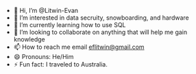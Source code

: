 - 👋 Hi, I’m @Litwin-Evan
- 👀 I’m interested in data secruity, snowboarding, and hardware
- 🌱 I’m currently learning how to use SQL
- 💞️ I’m looking to collaborate on anything that will help me gain knowledge
- 📫 How to reach me email eflitwin@gmail.com
- 😄 Pronouns: He/Him
- ⚡ Fun fact: I traveled to Australia.

<!---
Litwin-Evan/Litwin-Evan is a ✨ special ✨ repository because its `README.md` (this file) appears on your GitHub profile.
You can click the Preview link to take a look at your changes.
--->

